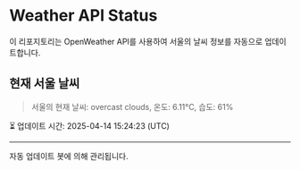 
# Weather API Status

이 리포지토리는 OpenWeather API를 사용하여 서울의 날씨 정보를 자동으로 업데이트합니다.

## 현재 서울 날씨
> 서울의 현재 날씨: overcast clouds, 온도: 6.11°C, 습도: 61%

⏳ 업데이트 시간: 2025-04-14 15:24:23 (UTC)

---
자동 업데이트 봇에 의해 관리됩니다.
